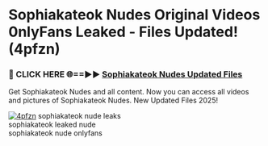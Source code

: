 # Sophiakateok Nudes Original Videos 0nlyFans Leaked - Files Updated! (4pfzn)

<h3>🔴 CLICK HERE 🌐==►► <a href="https://tinyurl.com/yc6ubb5a" rel="nofollow">Sophiakateok Nudes Updated Files</a></h3>

Get Sophiakateok Nudes and all content. Now you can access all videos and pictures of Sophiakateok Nudes. New Updated Files 2025!

[![4pfzn](https://i.imgur.com/7eu0CRL.gif)](https://tinyurl.com/yc6ubb5a)
sophiakateok nude leaks<br>
sophiakateok leaked nude<br>
sophiakateok nude onlyfans